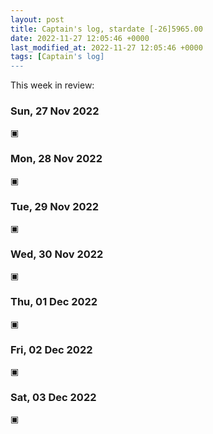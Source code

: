 ```yaml
---
layout: post
title: Captain's log, stardate [-26]5965.00
date: 2022-11-27 12:05:46 +0000
last_modified_at: 2022-11-27 12:05:46 +0000
tags: [Captain's log]
---
```


This week in review:

<!-- more -->

### Sun, 27 Nov 2022

▣

### Mon, 28 Nov 2022

▣

### Tue, 29 Nov 2022

▣

### Wed, 30 Nov 2022

▣

### Thu, 01 Dec 2022

▣

### Fri, 02 Dec 2022

▣

### Sat, 03 Dec 2022

▣

